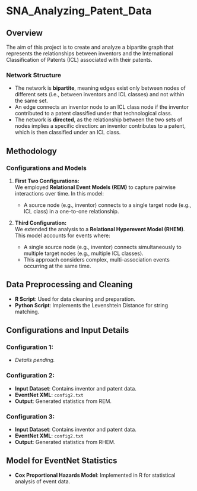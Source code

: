 
# SNA_Analyzing_Patent_Data

## Overview
The aim of this project is to create and analyze a bipartite graph that represents the relationships between inventors and the International Classification of Patents (ICL) associated with their patents.

### Network Structure
- The network is **bipartite**, meaning edges exist only between nodes of different sets (i.e., between inventors and ICL classes) and not within the same set. 
- An edge connects an inventor node to an ICL class node if the inventor contributed to a patent classified under that technological class. 
- The network is **directed**, as the relationship between the two sets of nodes implies a specific direction: an inventor contributes to a patent, which is then classified under an ICL class.

## Methodology
### Configurations and Models
1. **First Two Configurations:**  
   We employed **Relational Event Models (REM)** to capture pairwise interactions over time. In this model:
   - A source node (e.g., inventor) connects to a single target node (e.g., ICL class) in a one-to-one relationship.

2. **Third Configuration:**  
   We extended the analysis to a **Relational Hyperevent Model (RHEM)**. This model accounts for events where:
   - A single source node (e.g., inventor) connects simultaneously to multiple target nodes (e.g., multiple ICL classes).
   - This approach considers complex, multi-association events occurring at the same time.

## Data Preprocessing and Cleaning
- **R Script**: Used for data cleaning and preparation.  
- **Python Script**: Implements the Levenshtein Distance for string matching.

## Configurations and Input Details
### Configuration 1:
- *Details pending.*

### Configuration 2:
- **Input Dataset**: Contains inventor and patent data.  
- **EventNet XML**: `config2.txt`  
- **Output**: Generated statistics from REM.

### Configuration 3:
- **Input Dataset**: Contains inventor and patent data.  
- **EventNet XML**: `config2.txt`  
- **Output**: Generated statistics from RHEM.

## Model for EventNet Statistics
- **Cox Proportional Hazards Model**: Implemented in R for statistical analysis of event data.

